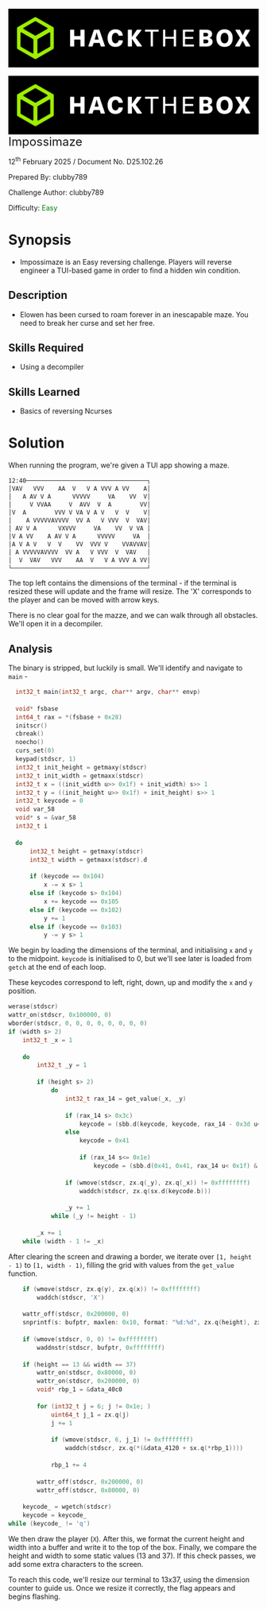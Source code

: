 ![banner](../../assets/banner.png)

<img src='../../assets/htb.png' style='zoom: 80%;' align=left /> <font size='5'>Impossimaze</font>

12<sup>th</sup> February 2025 / Document No. D25.102.26

Prepared By: clubby789

Challenge Author: clubby789

Difficulty: <font color='green'>Easy</font>




# Synopsis

- Impossimaze is an Easy reversing challenge. Players will reverse engineer a TUI-based game in order to find a hidden win condition.

## Description

- Elowen has been cursed to roam forever in an inescapable maze. You need to break her curse and set her free.

## Skills Required

- Using a decompiler

## Skills Learned

- Basics of reversing Ncurses

# Solution

When running the program, we're given a TUI app showing a maze.

```
12:40──────────────────────────────────┐
│VAV   VVV    AA  V   V A VVV A VV    A│
│   A AV V A      VVVVV     VA    VV  V│
│     V VVAA     V  AVV  V  A        VV│
│V  A        VVV V VA V A V   V  V    V│
│    A VVVVVAVVVV  VV A   V VVV  V  VAV│
│ AV V A      VXVVV     VA    VV  V VA │
│V A VV    A AV V A      VVVVV     VA  │
│A V A V   V  V    VV  VVV V    VVAVVAV│
│ A VVVVVAVVVV  VV A   V VVV  V  VAV   │
│  V  VAV   VVV    AA  V   V A VVV A VV│
└──────────────────────────────────────┘
```

The top left contains the dimensions of the terminal - if the terminal is resized these will update and the frame will resize. The 'X' corresponds to the player and can be moved with arrow keys.

There is no clear goal for the mazze, and we can walk through all obstacles. We'll open it in a decompiler.

## Analysis

The binary is stripped, but luckily is small. We'll identify and navigate to `main` -

```c
  int32_t main(int32_t argc, char** argv, char** envp)

  void* fsbase
  int64_t rax = *(fsbase + 0x28)
  initscr()
  cbreak()
  noecho()
  curs_set(0)
  keypad(stdscr, 1)
  int32_t init_height = getmaxy(stdscr)
  int32_t init_width = getmaxx(stdscr)
  int32_t x = ((init_width u>> 0x1f) + init_width) s>> 1
  int32_t y = ((init_height u>> 0x1f) + init_height) s>> 1
  int32_t keycode = 0
  void var_58
  void* s = &var_58
  int32_t i
  
  do
      int32_t height = getmaxy(stdscr)
      int32_t width = getmaxx(stdscr).d
      
      if (keycode == 0x104)
          x -= x s> 1
      else if (keycode s> 0x104)
          x += keycode == 0x105
      else if (keycode == 0x102)
          y += 1
      else if (keycode == 0x103)
          y -= y s> 1
```

We begin by loading the dimensions of the terminal, and initialising `x` and `y` to the midpoint. `keycode` is initialised to 0, but we'll see later is loaded from `getch` at the end of each loop.

These keycodes correspond to left, right, down, up and modify the `x` and `y` position.

```c
werase(stdscr)
wattr_on(stdscr, 0x100000, 0)
wborder(stdscr, 0, 0, 0, 0, 0, 0, 0, 0)
if (width s> 2)
    int32_t _x = 1
    
    do
        int32_t _y = 1
        
        if (height s> 2)
            do
                int32_t rax_14 = get_value(_x, _y)
                
                if (rax_14 s> 0x3c)
                    keycode = (sbb.d(keycode, keycode, rax_14 - 0x3d u< 0x78) & 0xffffffca) + 0x56
                else
                    keycode = 0x41
                    
                    if (rax_14 s<= 0x1e)
                        keycode = (sbb.d(0x41, 0x41, rax_14 u< 0x1f) & 0xffffff85) + 0x56
                
                if (wmove(stdscr, zx.q(_y), zx.q(_x)) != 0xffffffff)
                    waddch(stdscr, zx.q(sx.d(keycode.b)))
                
                _y += 1
            while (_y != height - 1)
        
        _x += 1
    while (width - 1 != _x)

```
After clearing the screen and drawing a border, we iterate over `[1, height - 1)` to `[1, width - 1)`, filling the grid with values from the `get_value` function.

```c
    if (wmove(stdscr, zx.q(y), zx.q(x)) != 0xffffffff)
        waddch(stdscr, 'X')
    
    wattr_off(stdscr, 0x200000, 0)
    snprintf(s: bufptr, maxlen: 0x10, format: "%d:%d", zx.q(height), zx.q(width))
    
    if (wmove(stdscr, 0, 0) != 0xffffffff)
        waddnstr(stdscr, bufptr, 0xffffffff)
    
    if (height == 13 && width == 37)
        wattr_on(stdscr, 0x80000, 0)
        wattr_on(stdscr, 0x200000, 0)
        void* rbp_1 = &data_40c0
        
        for (int32_t j = 6; j != 0x1e; )
            uint64_t j_1 = zx.q(j)
            j += 1
            
            if (wmove(stdscr, 6, j_1) != 0xffffffff)
                waddch(stdscr, zx.q(*(&data_4120 + sx.q(*rbp_1))))
            
            rbp_1 += 4
        
        wattr_off(stdscr, 0x200000, 0)
        wattr_off(stdscr, 0x80000, 0)
    
    keycode_ = wgetch(stdscr)
    keycode = keycode_
while (keycode_ != 'q')
```
We then draw the player (`X`). After this, we format the current height and width into a buffer and write it to the top of the box. Finally, we compare the height and width to some static values (13 and 37). If this check passes, we add some extra characters to the screen.

To reach this code, we'll resize our terminal to 13x37, using the dimension counter to guide us. Once we resize it correctly, the flag appears and begins flashing.

